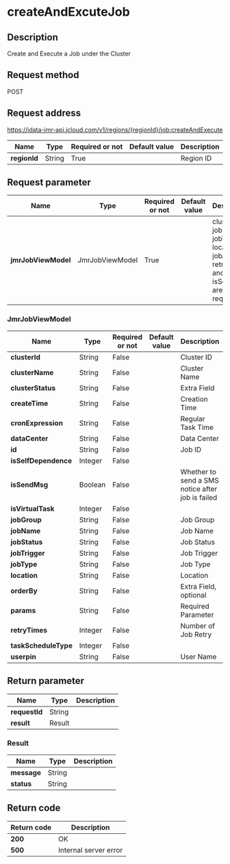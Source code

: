 # createAndExcuteJob


## Description
Create and Execute a Job under the Cluster

## Request method
POST

## Request address
https://idata-jmr-api.jcloud.com/v1/regions/{regionId}/job:createAndExecute

|Name|Type|Required or not|Default value|Description|
|---|---|---|---|---|
|**regionId**|String|True||Region ID|

## Request parameter
|Name|Type|Required or not|Default value|Description|
|---|---|---|---|---|
|**jmrJobViewModel**|JmrJobViewModel|True||clusterId, jobName, jobType, location, jobArgs, retryTimes and isSendMsg are required|

### JmrJobViewModel
|Name|Type|Required or not|Default value|Description|
|---|---|---|---|---|
|**clusterId**|String|False||Cluster ID|
|**clusterName**|String|False||Cluster Name|
|**clusterStatus**|String|False||Extra Field|
|**createTime**|String|False||Creation Time|
|**cronExpression**|String|False||Regular Task Time|
|**dataCenter**|String|False||Data Center|
|**id**|String|False||Job ID|
|**isSelfDependence**|Integer|False|||
|**isSendMsg**|Boolean|False||Whether to send a SMS notice after job is failed|
|**isVirtualTask**|Integer|False|||
|**jobGroup**|String|False||Job Group|
|**jobName**|String|False||Job Name|
|**jobStatus**|String|False||Job Status|
|**jobTrigger**|String|False||Job Trigger|
|**jobType**|String|False||Job Type|
|**location**|String|False||Location|
|**orderBy**|String|False||Extra Field, optional|
|**params**|String|False||Required Parameter|
|**retryTimes**|Integer|False||Number of Job Retry|
|**taskScheduleType**|Integer|False|||
|**userpin**|String|False||User Name|

## Return parameter
|Name|Type|Description|
|---|---|---|
|**requestId**|String||
|**result**|Result||


### Result
|Name|Type|Description|
|---|---|---|
|**message**|String||
|**status**|String||

## Return code
|Return code|Description|
|---|---|
|**200**|OK|
|**500**|Internal server error|
